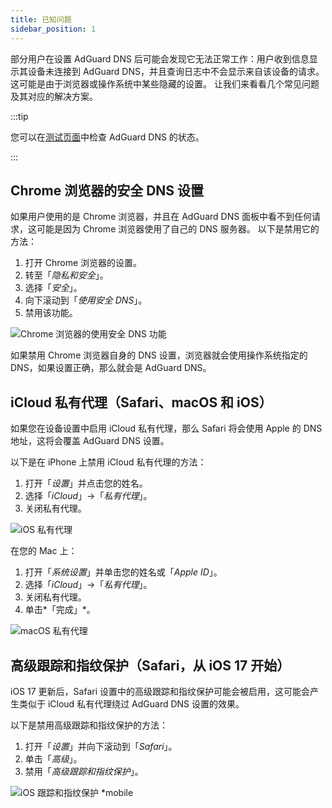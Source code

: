 ```yaml
---
title: 已知问题
sidebar_position: 1
---
```


部分用户在设置 AdGuard DNS 后可能会发现它无法正常工作：用户收到信息显示其设备未连接到 AdGuard DNS，并且查询日志中不会显示来自该设备的请求。 这可能是由于浏览器或操作系统中某些隐藏的设置。 让我们来看看几个常见问题及其对应的解决方案。

:::tip

您可以在[测试页面](https://adguard.com/test.html)中检查 AdGuard DNS 的状态。

:::

## Chrome 浏览器的安全 DNS 设置

如果用户使用的是 Chrome 浏览器，并且在 AdGuard DNS 面板中看不到任何请求，这可能是因为 Chrome 浏览器使用了自己的 DNS 服务器。 以下是禁用它的方法：

1. 打开 Chrome 浏览器的设置。
1. 转至「*隐私和安全*」。
1. 选择「*安全*」。
1. 向下滚动到「*使用安全 DNS*」。
1. 禁用该功能。

![Chrome 浏览器的使用安全 DNS 功能](https://cdn.adtidy.org/content/kb/dns/private/solving_problems/known_issues/secure-dns.png)

如果禁用 Chrome 浏览器自身的 DNS 设置，浏览器就会使用操作系统指定的 DNS，如果设置正确，那么就会是 AdGuard DNS。

## iCloud 私有代理（Safari、macOS 和 iOS）

如果您在设备设置中启用 iCloud 私有代理，那么 Safari 将会使用 Apple 的 DNS 地址，这将会覆盖 AdGuard DNS 设置。

以下是在 iPhone 上禁用 iCloud 私有代理的方法：

1. 打开「*设置*」并点击您的姓名。
1. 选择「*iCloud*」→「*私有代理*」。
1. 关闭私有代理。

![iOS 私有代理](https://cdn.adtidy.org/content/kb/dns/private/solving_problems/known_issues/private-relay.png)

在您的 Mac 上：

1. 打开「*系统设置*」并单击您的姓名或「*Apple ID*」。
1. 选择「*iCloud*」→「*私有代理*」。
1. 关闭私有代理。
1. 单击*「完成」*。

![macOS 私有代理](https://cdn.adtidy.org/content/kb/dns/private/solving_problems/known_issues/mac-private-relay.png)

## 高级跟踪和指纹保护（Safari，从 iOS 17 开始）

iOS 17 更新后，Safari 设置中的高级跟踪和指纹保护可能会被启用，这可能会产生类似于 iCloud 私有代理绕过 AdGuard DNS 设置的效果。

以下是禁用高级跟踪和指纹保护的方法：

1. 打开「*设置*」并向下滚动到「*Safari*」。
1. 单击「*高级*」。
1. 禁用「*高级跟踪和指纹保护*」。

![iOS 跟踪和指纹保护 *mobile](https://cdn.adtidy.org/content/kb/dns/private/solving_problems/known_issues/ios-tracking-and-fingerprinting.png)
